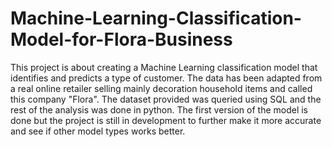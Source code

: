 # Machine-Learning-Classification-Model-for-Flora-Business
This project is about creating a Machine Learning classification model that identifies and predicts a type of customer.  The data has been adapted from a real online retailer selling mainly decoration household items and called this company "Flora". The dataset provided was queried using SQL and the rest of the analysis was done in python. The first version of the model is done but the project is still in development to further make it more accurate and see if other model types works better.
